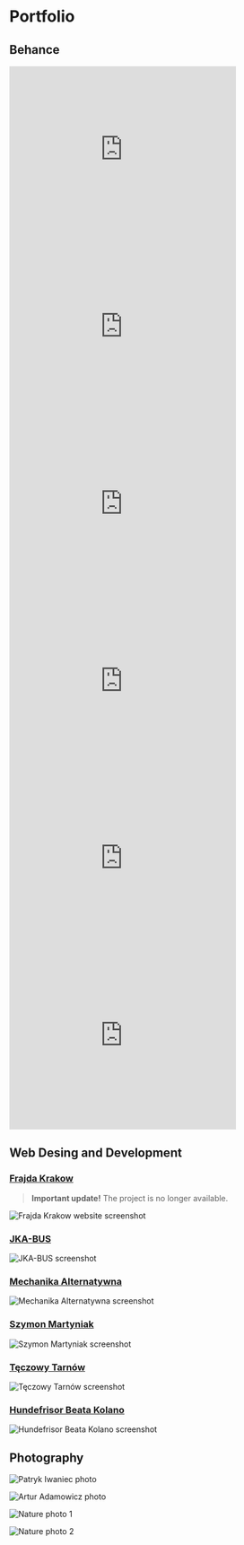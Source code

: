 # Portfolio

## Behance

<iframe src="https://www.behance.net/embed/project/135472957?ilo0=1" height="316" width="404" allowfullscreen lazyload frameborder="0" allow="clipboard-write" refererPolicy="strict-origin-when-cross-origin"></iframe>

<iframe src="https://www.behance.net/embed/project/135476037?ilo0=1" height="316" width="404" allowfullscreen lazyload frameborder="0" allow="clipboard-write" refererPolicy="strict-origin-when-cross-origin"></iframe>

<iframe src="https://www.behance.net/embed/project/194488015?ilo0=1" height="316" width="404" allowfullscreen lazyload frameborder="0" allow="clipboard-write" refererPolicy="strict-origin-when-cross-origin"></iframe>

<iframe src="https://www.behance.net/embed/project/194849457?ilo0=1" height="316" width="404" allowfullscreen lazyload frameborder="0" allow="clipboard-write" refererPolicy="strict-origin-when-cross-origin"></iframe>

<iframe src="https://www.behance.net/embed/project/198533821?ilo0=1" height="316" width="404" allowfullscreen lazyload frameborder="0" allow="clipboard-write" refererPolicy="strict-origin-when-cross-origin"></iframe>

<iframe src="https://www.behance.net/embed/project/220629651?ilo0=1" height="316" width="404" allowfullscreen lazyload frameborder="0" allow="clipboard-write" refererPolicy="strict-origin-when-cross-origin"></iframe>

## Web Desing and Development

### [Frajda Krakow](https://frajdakrakow.org)
> **Important update!** The project is no longer available.

![Frajda Krakow website screenshot](/static/images/screen0.webp)

### [JKA-BUS](https://jkabus.pl)

![JKA-BUS screenshot](/static/images/screen1.webp)

### [Mechanika Alternatywna](https://mech-alt.com/)

![Mechanika Alternatywna screenshot](/static/images/screen2.webp)

### [Szymon Martyniak](https://szymonmartyniak.com/pl_pl/)

![Szymon Martyniak screenshot](/static/images/screen3.webp)

### [Tęczowy Tarnów](https://teczowytarnow.pl)

![Tęczowy Tarnów screenshot](/static/images/screen4.webp)

### [Hundefrisor Beata Kolano](https://hundefrisorbeata.com/)

![Hundefrisor Beata Kolano screenshot](/static/images/screen5.webp)

## Photography

![Patryk Iwaniec photo](/static/images/photo1.webp)

![Artur Adamowicz photo](/static/images/photo2.webp)

![Nature photo 1](/static/images/photo3.webp)

![Nature photo 2](/static/images/photo4.webp)
